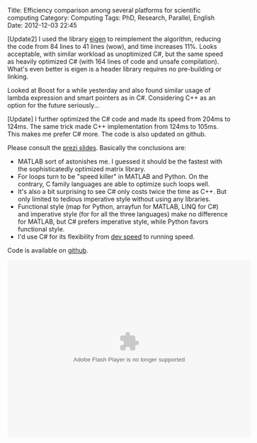 Title: Efficiency comparison among several platforms for scientific computing
Category: Computing
Tags: PhD, Research, Parallel, English
Date: 2012-12-03 22:45

[Update2] I used the library [eigen](http://eigen.tuxfamily.org/index.php?title=Main_Page) to reimplement the algorithm, reducing the code from 84 lines to 41 lines (wow), and time increases 11%. Looks acceptable, with similar workload as unoptimized C#, but the same speed as heavily optimized C# (with 164 lines of code and unsafe compilation). What's even better is eigen is a header library requires no pre-building or linking. 

Looked at Boost for a while yesterday and also found similar usage of lambda expression and smart pointers as in C#. Considering C++ as an option for the future seriously... 

[Update] I further optimized the C# code and made its speed from 204ms to 124ms. The same trick made C++ implementation from 124ms to 105ms. This makes me prefer C# more. The code is also updated on github.

Please consult the [prezi slides](http://prezi.com/6wpbvnq56ddn/efficiency-comparison-of-scientific-computing-among-different-languages/). Basically the conclusions are:

 * MATLAB sort of astonishes me. I guessed it should be the fastest with the sophisticatedly optimized matrix library.
 * For loops turn to be "speed killer" in MATLAB and Python. On the contrary, C family languages are able to optimize such loops well.
 * It's also a bit surprising to see C# only costs twice the time as C++. But only limited to tedious imperative style without using any libraries.
 * Functional style (map for Python, arrayfun for MATLAB, LINQ for C#) and imperative style (for for all the three languages) make no difference for MATLAB, but C# prefers imperative style, while Python favors functional style.
 * I'd use C# for its flexibility from [dev speed](/no-silver-bullet-in-scientific-computing.html) to running speed.

Code is available on [github](https://github.com/grapeot/EfficiencyComparison).

<div>
<object id="prezi_6wpbvnq56ddn" classid="clsid:D27CDB6E-AE6D-11cf-96B8-444553540000" width="550" height="400" name="prezi_6wpbvnq56ddn" >
<param name="movie" value="http://prezi.com/bin/preziloader.swf">
<param name="allowfullscreen" value="true">
<param name="allowFullScreenInteractive" value="true">
<param name="allowscriptaccess" value="always">
<param name="wmode" value="direct">
<param name="bgcolor" value="#ffffff">
<param name="flashvars" value="prezi_id=6wpbvnq56ddn&amp;lock_to_path=0&amp;color=ffffff&amp;autoplay=no&amp;autohide_ctrls=0"><embed id="preziEmbed_6wpbvnq56ddn" type="application/x-shockwave-flash" width="550" height="400" src="http://prezi.com/bin/preziloader.swf" name="preziEmbed_6wpbvnq56ddn" allowfullscreen="true" allowfullscreeninteractive="true" allowscriptaccess="always" bgcolor="#ffffff" flashvars="prezi_id=6wpbvnq56ddn&amp;lock_to_path=0&amp;color=ffffff&amp;autoplay=no&amp;autohide_ctrls=0" style="width: 550px; height: 400px;">
</object>
</div>